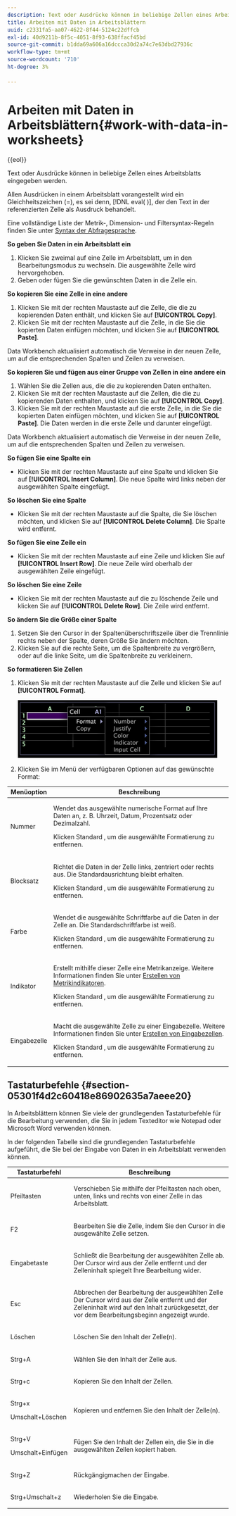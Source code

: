 ```yaml
---
description: Text oder Ausdrücke können in beliebige Zellen eines Arbeitsblatts eingegeben werden.
title: Arbeiten mit Daten in Arbeitsblättern
uuid: c2331fa5-aa07-4622-8f44-5124c22dffcb
exl-id: 40d9211b-8f5c-4051-8f93-638ffacf45bd
source-git-commit: b1dda69a606a16dccca30d2a74c7e63dbd27936c
workflow-type: tm+mt
source-wordcount: '710'
ht-degree: 3%

---
```


# Arbeiten mit Daten in Arbeitsblättern{#work-with-data-in-worksheets}

{{eol}}

Text oder Ausdrücke können in beliebige Zellen eines Arbeitsblatts eingegeben werden.

Allen Ausdrücken in einem Arbeitsblatt vorangestellt wird ein Gleichheitszeichen (=), es sei denn, [!DNL eval( )], der den Text in der referenzierten Zelle als Ausdruck behandelt.

Eine vollständige Liste der Metrik-, Dimension- und Filtersyntax-Regeln finden Sie unter [Syntax der Abfragesprache](../../../home/c-get-started/c-qry-lang-syntx/c-qry-lang-syntx.md#concept-15d1d3f5164a47d49468c5acb7299d9f).

**So geben Sie Daten in ein Arbeitsblatt ein**

1. Klicken Sie zweimal auf eine Zelle im Arbeitsblatt, um in den Bearbeitungsmodus zu wechseln. Die ausgewählte Zelle wird hervorgehoben.
1. Geben oder fügen Sie die gewünschten Daten in die Zelle ein.

**So kopieren Sie eine Zelle in eine andere**

1. Klicken Sie mit der rechten Maustaste auf die Zelle, die die zu kopierenden Daten enthält, und klicken Sie auf **[!UICONTROL Copy]**.
1. Klicken Sie mit der rechten Maustaste auf die Zelle, in die Sie die kopierten Daten einfügen möchten, und klicken Sie auf **[!UICONTROL Paste]**.

Data Workbench aktualisiert automatisch die Verweise in der neuen Zelle, um auf die entsprechenden Spalten und Zeilen zu verweisen.

**So kopieren Sie und fügen aus einer Gruppe von Zellen in eine andere ein**

1. Wählen Sie die Zellen aus, die die zu kopierenden Daten enthalten.
1. Klicken Sie mit der rechten Maustaste auf die Zellen, die die zu kopierenden Daten enthalten, und klicken Sie auf **[!UICONTROL Copy]**.
1. Klicken Sie mit der rechten Maustaste auf die erste Zelle, in die Sie die kopierten Daten einfügen möchten, und klicken Sie auf **[!UICONTROL Paste]**. Die Daten werden in die erste Zelle und darunter eingefügt.

Data Workbench aktualisiert automatisch die Verweise in der neuen Zelle, um auf die entsprechenden Spalten und Zeilen zu verweisen.

**So fügen Sie eine Spalte ein**

* Klicken Sie mit der rechten Maustaste auf eine Spalte und klicken Sie auf **[!UICONTROL Insert Column]**. Die neue Spalte wird links neben der ausgewählten Spalte eingefügt.

**So löschen Sie eine Spalte**

* Klicken Sie mit der rechten Maustaste auf die Spalte, die Sie löschen möchten, und klicken Sie auf **[!UICONTROL Delete Column]**. Die Spalte wird entfernt.

**So fügen Sie eine Zeile ein**

* Klicken Sie mit der rechten Maustaste auf eine Zeile und klicken Sie auf **[!UICONTROL Insert Row]**. Die neue Zeile wird oberhalb der ausgewählten Zeile eingefügt.

**So löschen Sie eine Zeile**

* Klicken Sie mit der rechten Maustaste auf die zu löschende Zeile und klicken Sie auf **[!UICONTROL Delete Row]**. Die Zeile wird entfernt.

**So ändern Sie die Größe einer Spalte**

1. Setzen Sie den Cursor in der Spaltenüberschriftszeile über die Trennlinie rechts neben der Spalte, deren Größe Sie ändern möchten.
1. Klicken Sie auf die rechte Seite, um die Spaltenbreite zu vergrößern, oder auf die linke Seite, um die Spaltenbreite zu verkleinern.

**So formatieren Sie Zellen**

1. Klicken Sie mit der rechten Maustaste auf die Zelle und klicken Sie auf **[!UICONTROL Format]**.

   ![](assets/mnu_Worksheet_Format.png)

1. Klicken Sie im Menü der verfügbaren Optionen auf das gewünschte Format:

<table id="table_5788E01E52CC44E7927A0D23760D9EDD"> 
 <thead> 
  <tr> 
   <th colname="col1" class="entry"> Menüoption </th> 
   <th colname="col2" class="entry"> Beschreibung </th> 
  </tr>
 </thead>
 <tbody> 
  <tr> 
   <td colname="col1"> <p>Nummer </p> </td> 
   <td colname="col2"> <p>Wendet das ausgewählte numerische Format auf Ihre Daten an, z. B. Uhrzeit, Datum, Prozentsatz oder Dezimalzahl. </p> <p>Klicken <span class="uicontrol"> Standard</span> , um die ausgewählte Formatierung zu entfernen. </p> </td> 
  </tr> 
  <tr> 
   <td colname="col1"> <p>Blocksatz </p> </td> 
   <td colname="col2"> <p>Richtet die Daten in der Zelle links, zentriert oder rechts aus. Die Standardausrichtung bleibt erhalten. </p> <p>Klicken <span class="uicontrol"> Standard</span> , um die ausgewählte Formatierung zu entfernen. </p> </td> 
  </tr> 
  <tr> 
   <td colname="col1"> <p>Farbe </p> </td> 
   <td colname="col2"> <p>Wendet die ausgewählte Schriftfarbe auf die Daten in der Zelle an. Die Standardschriftfarbe ist weiß. </p> <p>Klicken <span class="uicontrol"> Standard</span> , um die ausgewählte Formatierung zu entfernen. </p> </td> 
  </tr> 
  <tr> 
   <td colname="col1"> <p>Indikator </p> </td> 
   <td colname="col2"> <p>Erstellt mithilfe dieser Zelle eine Metrikanzeige. Weitere Informationen finden Sie unter <a href="../../../home/c-get-started/c-analysis-vis/c-wksts/c-metric-ind.md#concept-f0e911b23b2c4e8da3e1ea7b9ae04183"> Erstellen von Metrikindikatoren</a>. </p> <p>Klicken <span class="uicontrol"> Standard</span> , um die ausgewählte Formatierung zu entfernen. </p> </td> 
  </tr> 
  <tr> 
   <td colname="col1"> <p>Eingabezelle </p> </td> 
   <td colname="col2"> <p>Macht die ausgewählte Zelle zu einer Eingabezelle. Weitere Informationen finden Sie unter <a href="../../../home/c-get-started/c-analysis-vis/c-wksts/c-input-cells.md#concept-08cd2c05a28a43dd9f7698b37e23e590"> Erstellen von Eingabezellen</a>. </p> <p>Klicken <span class="uicontrol"> Standard</span> , um die ausgewählte Formatierung zu entfernen. </p> </td> 
  </tr> 
 </tbody> 
</table>

## Tastaturbefehle {#section-05301f4d2c60418e86902635a7aeee20}

In Arbeitsblättern können Sie viele der grundlegenden Tastaturbefehle für die Bearbeitung verwenden, die Sie in jedem Texteditor wie Notepad oder Microsoft Word verwenden können.

In der folgenden Tabelle sind die grundlegenden Tastaturbefehle aufgeführt, die Sie bei der Eingabe von Daten in ein Arbeitsblatt verwenden können.

<table id="table_8E6F73F253B3451CA1DE45EE4F4E69EF"> 
 <thead> 
  <tr> 
   <th colname="col1" class="entry"> Tastaturbefehl </th> 
   <th colname="col2" class="entry"> Beschreibung </th> 
  </tr> 
 </thead>
 <tbody> 
  <tr> 
   <td colname="col1"> <p>Pfeiltasten </p> </td> 
   <td colname="col2"> <p>Verschieben Sie mithilfe der Pfeiltasten nach oben, unten, links und rechts von einer Zelle in das Arbeitsblatt. </p> </td> 
  </tr> 
  <tr> 
   <td colname="col1"> <p>F2 </p> </td> 
   <td colname="col2"> <p>Bearbeiten Sie die Zelle, indem Sie den Cursor in die ausgewählte Zelle setzen. </p> </td> 
  </tr> 
  <tr> 
   <td colname="col1"> <p>Eingabetaste </p> </td> 
   <td colname="col2"> <p>Schließt die Bearbeitung der ausgewählten Zelle ab. Der Cursor wird aus der Zelle entfernt und der Zelleninhalt spiegelt Ihre Bearbeitung wider. </p> </td> 
  </tr> 
  <tr> 
   <td colname="col1"> <p>Esc </p> </td> 
   <td colname="col2"> <p>Abbrechen der Bearbeitung der ausgewählten Zelle Der Cursor wird aus der Zelle entfernt und der Zelleninhalt wird auf den Inhalt zurückgesetzt, der vor dem Bearbeitungsbeginn angezeigt wurde. </p> </td> 
  </tr> 
  <tr> 
   <td colname="col1"> <p>Löschen </p> </td> 
   <td colname="col2"> <p>Löschen Sie den Inhalt der Zelle(n). </p> </td> 
  </tr> 
  <tr> 
   <td colname="col1"> <p>Strg+A </p> </td> 
   <td colname="col2"> <p>Wählen Sie den Inhalt der Zelle aus. </p> </td> 
  </tr> 
  <tr> 
   <td colname="col1"> <p>Strg+c </p> </td> 
   <td colname="col2"> <p>Kopieren Sie den Inhalt der Zellen. </p> </td> 
  </tr> 
  <tr> 
   <td colname="col1"> <p>Strg+x </p> <p>Umschalt+Löschen </p> </td> 
   <td colname="col2"> <p>Kopieren und entfernen Sie den Inhalt der Zelle(n). </p> </td> 
  </tr> 
  <tr> 
   <td colname="col1"> <p>Strg+V </p> <p>Umschalt+Einfügen </p> </td> 
   <td colname="col2"> <p>Fügen Sie den Inhalt der Zellen ein, die Sie in die ausgewählten Zellen kopiert haben. </p> </td> 
  </tr> 
  <tr> 
   <td colname="col1"> <p>Strg+Z </p> </td> 
   <td colname="col2"> <p>Rückgängigmachen der Eingabe. </p> </td> 
  </tr> 
  <tr> 
   <td colname="col1"> <p>Strg+Umschalt+z </p> </td> 
   <td colname="col2"> <p>Wiederholen Sie die Eingabe. </p> </td> 
  </tr> 
 </tbody> 
</table>
